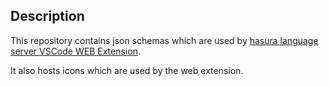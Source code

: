 ## Description

This repository contains json schemas which are used by [hasura language server VSCode WEB Extension](https://marketplace.visualstudio.com/items?itemName=HasuraHQ.hasura).

It also hosts icons which are used by the web extension.
